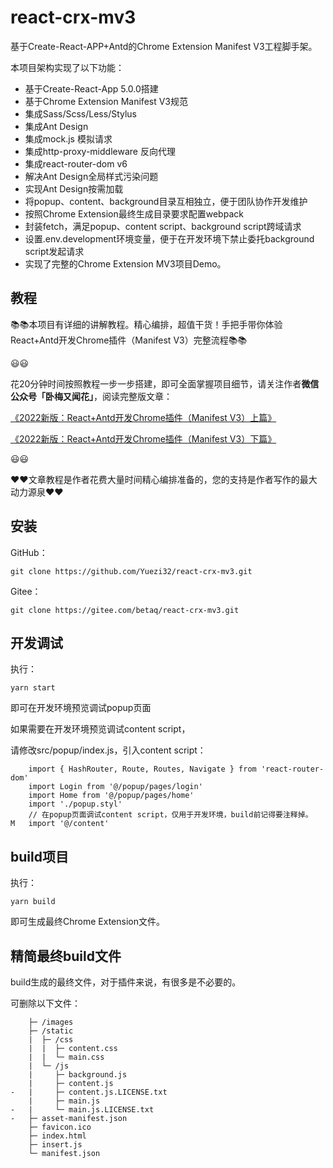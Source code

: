 # react-crx-mv3

基于Create-React-APP+Antd的Chrome Extension Manifest V3工程脚手架。

本项目架构实现了以下功能：

- 基于Create-React-App 5.0.0搭建
- 基于Chrome Extension Manifest V3规范
- 集成Sass/Scss/Less/Stylus
- 集成Ant Design
- 集成mock.js 模拟请求
- 集成http-proxy-middleware 反向代理
- 集成react-router-dom v6
- 解决Ant Design全局样式污染问题
- 实现Ant Design按需加载
- 将popup、content、background目录互相独立，便于团队协作开发维护
- 按照Chrome Extension最终生成目录要求配置webpack
- 封装fetch，满足popup、content script、background script跨域请求
- 设置.env.development环境变量，便于在开发环境下禁止委托background script发起请求
- 实现了完整的Chrome Extension MV3项目Demo。

## 教程

📚📚本项目有详细的讲解教程。精心编排，超值干货！手把手带你体验React+Antd开发Chrome插件（Manifest V3）完整流程📚📚

😃😃

花20分钟时间按照教程一步一步搭建，即可全面掌握项目细节，请关注作者**微信公众号「卧梅又闻花」**，阅读完整版文章：

[《2022新版：React+Antd开发Chrome插件（Manifest V3）上篇》](https://mp.weixin.qq.com/s/5D_6dqz4qI61Ln4oOo1O3A)

[《2022新版：React+Antd开发Chrome插件（Manifest V3）下篇》](https://mp.weixin.qq.com/s/kkS9ODEDe-64BCGqr88RPw)

😃😃

❤️❤️文章教程是作者花费大量时间精心编排准备的，您的支持是作者写作的最大动力源泉❤️❤️

## 安装
GitHub：
```
git clone https://github.com/Yuezi32/react-crx-mv3.git
```
Gitee：
```
git clone https://gitee.com/betaq/react-crx-mv3.git
```

## 开发调试

执行：
```
yarn start
```

即可在开发环境预览调试popup页面

如果需要在开发环境预览调试content script，

请修改src/popup/index.js，引入content script：
```
    import { HashRouter, Route, Routes, Navigate } from 'react-router-dom'
    import Login from '@/popup/pages/login'
    import Home from '@/popup/pages/home'
    import './popup.styl'
    // 在popup页面调试content script，仅用于开发环境，build前记得要注释掉。
M   import '@/content'
```

## build项目

执行：
```
yarn build
```
即可生成最终Chrome Extension文件。

## 精简最终build文件

build生成的最终文件，对于插件来说，有很多是不必要的。

可删除以下文件：
```
    ├─ /images
    ├─ /static
    |  ├─ /css
    |  |  ├─ content.css
    |  |  └─ main.css
    |  └─ /js
    |     ├─ background.js
    |     ├─ content.js
-   |     ├─ content.js.LICENSE.txt
    |     ├─ main.js
-   |     └─ main.js.LICENSE.txt
-   ├─ asset-manifest.json
    ├─ favicon.ico
    ├─ index.html
    ├─ insert.js
    └─ manifest.json
```

